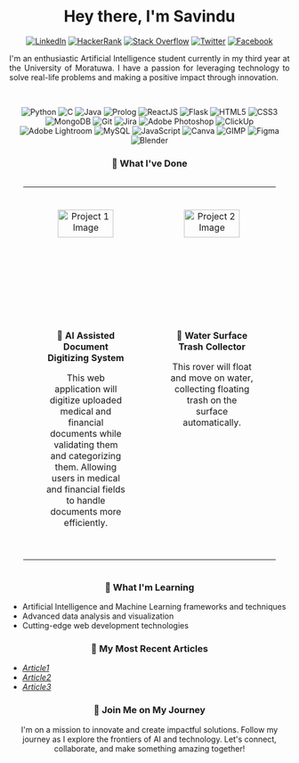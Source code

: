 <h1 align="center">Hey there, I'm Savindu</h1>
<p align="center">
  <a href="https://www.linkedin.com/in/savindu-udara/"><img alt="LinkedIn" src="https://img.shields.io/badge/-LinkedIn-0077B5?style=flat-square&logo=linkedin&logoColor=white" /></a>
  <a href="https://www.hackerrank.com/profile/shayrajapaksha"><img alt="HackerRank" src="https://img.shields.io/badge/-HackerRank-2EC866?style=flat-square&logo=hackerrank&logoColor=white" /></a>
  <a href="https://stackoverflow.com/users/dummy"><img alt="Stack Overflow" src="https://img.shields.io/badge/-Stack%20Overflow-F58025?style=flat-square&logo=stackoverflow&logoColor=white" /></a>
  <a href="https://twitter.com/dummy"><img alt="Twitter" src="https://img.shields.io/badge/-Twitter-1DA1F2?style=flat-square&logo=twitter&logoColor=white" /></a>
  <a href="https://facebook.com/dummy"><img alt="Facebook" src="https://img.shields.io/badge/-Facebook-1877F2?style=flat-square&logo=facebook&logoColor=white" /></a>
</p>

<p align="justify">I'm an enthusiastic Artificial Intelligence student currently in my third year at the University of Moratuwa. I have a passion for leveraging technology to solve real-life problems and making a positive impact through innovation.</p>
<br>
<p align="center">
  <img alt="Python" src="https://img.shields.io/badge/-Python-3776AB?style=flat-square&logo=python&logoColor=white" />
  <img alt="C" src="https://img.shields.io/badge/-C-A8B9CC?style=flat-square&logo=c&logoColor=white" />
  <img alt="Java" src="https://img.shields.io/badge/-Java-007396?style=flat-square&logo=java&logoColor=white" />
  <img alt="Prolog" src="https://img.shields.io/badge/-Prolog-E535AB?style=flat-square&logo=prolog&logoColor=white" />
  <img alt="ReactJS" src="https://img.shields.io/badge/-ReactJS-61DAFB?style=flat-square&logo=react&logoColor=black" />
  <img alt="Flask" src="https://img.shields.io/badge/-Flask-000000?style=flat-square&logo=flask&logoColor=white" />
  <img alt="HTML5" src="https://img.shields.io/badge/-HTML5-E34F26?style=flat-square&logo=html5&logoColor=white" />
  <img alt="CSS3" src="https://img.shields.io/badge/-CSS3-1572B6?style=flat-square&logo=css3&logoColor=white" />
  <img alt="MongoDB" src="https://img.shields.io/badge/-MongoDB-47A248?style=flat-square&logo=mongodb&logoColor=white" />
  <img alt="Git" src="https://img.shields.io/badge/-Git-F05032?style=flat-square&logo=git&logoColor=white" />
  <img alt="Jira" src="https://img.shields.io/badge/-Jira-0052CC?style=flat-square&logo=jira&logoColor=white" />
  <img alt="Adobe Photoshop" src="https://img.shields.io/badge/-Adobe%20Photoshop-31A8FF?style=flat-square&logo=adobe%20photoshop&logoColor=white" />
  <img alt="ClickUp" src="https://img.shields.io/badge/-ClickUp-7B68EE?style=flat-square&logo=clickup&logoColor=white" />
  <img alt="Adobe Lightroom" src="https://img.shields.io/badge/-Adobe%20Lightroom-31A8FF?style=flat-square&logo=adobe%20lightroom&logoColor=white" />
  <img alt="MySQL" src="https://img.shields.io/badge/-MySQL-4479A1?style=flat-square&logo=mysql&logoColor=white" />
  <img alt="JavaScript" src="https://img.shields.io/badge/-JavaScript-F7DF1C?style=flat-square&logo=javascript&logoColor=black" />
  <img alt="Canva" src="https://img.shields.io/badge/-Canva-00C4CC?style=flat-square&logo=canva&logoColor=white" />
  <img alt="GIMP" src="https://img.shields.io/badge/-GIMP-5C5543?style=flat-square&logo=gimp&logoColor=white" />
  <img alt="Figma" src="https://img.shields.io/badge/-Figma-F24E1E?style=flat-square&logo=figma&logoColor=white" />
  <img alt="Blender" src="https://img.shields.io/badge/-Blender-F5792A?style=flat-square&logo=blender&logoColor=white" />
</p>

<h3 align="center">🔭 What I've Done</h3>

<div style="display: flex; justify-content: center;">
  <table style="width: 90%; border-collapse: collapse; border: none;">
    <tr>
      <td style="width: 25%; height: 200px; text-align: center; padding: 20px; vertical-align: top; border: none;">
        <div style="padding: 20px;">
          <img src="https://www.shutterstock.com/image-vector/people-taking-documents-shelves-using-600nw-1871168869.jpg" alt="Project 1 Image" style="width: 100px; height: 50px; object-fit: cover;">
        </div>
      </td>
      <td style="width: 25%; height: 200px; text-align: center; padding: 20px; vertical-align: top; border: none;">
        <div style="padding: 20px;">
          <img src="https://static.vecteezy.com/system/resources/thumbnails/047/442/241/small_2x/man-standing-in-water-collecting-trash-from-the-river-flat-illustration-isolated-on-white-eco-volunteer-cleaning-up-water-from-plastic-garbage-garbage-retention-system-vector.jpg" alt="Project 2 Image" style="width: 100px; height: 50px; object-fit: cover;">
        </div>
      </td>
    </tr>
    <tr>
      <td style="width: 25%; height: 200px; text-align: center; padding: 20px; vertical-align: top; border: none;">
        <div style="padding: 20px;">
          <p><strong>📱 AI Assisted Document Digitizing System</strong></p>
          <p>This web application will digitize uploaded medical and financial documents while validating them and categorizing them. Allowing users in medical and financial fields to handle documents more efficiently.</p>
        </div>
      </td>
      <td style="width: 25%; height: 200px; text-align: center; padding: 20px; vertical-align: top; border: none;">
        <div style="padding: 20px;">
          <p><strong>🛒 Water Surface Trash Collector</strong></p>
          <p>This rover will float and move on water, collecting floating trash on the surface automatically.</p>
        </div>
      </td>
    </tr>
  </table>
</div>






<h3 align="center">🌱 What I'm Learning</h3>

<ul>
  <li>Artificial Intelligence and Machine Learning frameworks and techniques</li>
  <li>Advanced data analysis and visualization</li>
  <li>Cutting-edge web development technologies</li>
</ul>

<h3 align="center">📄 My Most Recent Articles</h3>

<ul>
  <li><a href="https://medium.com/@regondaakhil1509/getting-started-with-react-a-beginners-guide-to-setting-up-your-first-application-a6d8a1ae414"><i>Article1</i></a></li>
  <li><a href="https://medium.com/@regondaakhil1509/pushing-your-first-react-app-to-github-a-step-by-step-guide-f7b592e67658"><i>Article2</i></a></li>
  <li><a href="https://medium.com/@regondaakhil1509/the-ultimate-checklist-for-starting-a-react-project-best-practices-and-tips-b73337b9b173"><i>Article3</i></a></li>
</ul>

<h3 align="center">🚀 Join Me on My Journey</h3>

<p align="center">I'm on a mission to innovate and create impactful solutions. Follow my journey as I explore the frontiers of AI and technology. Let's connect, collaborate, and make something amazing together!</p>
